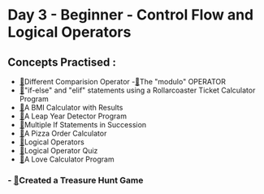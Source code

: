 # Day 3 - Beginner - Control Flow and Logical Operators
## Concepts Practised :
- [🔗](https://github.com/right9code/100-days-of-code-python/blob/main/day003/task01.py)Different Comparision Operator
-[🔗](https://github.com/right9code/100-days-of-code-python/blob/main/day003/task02.py)The "modulo" OPERATOR
- [🔗](https://github.com/right9code/100-days-of-code-python/blob/main/day003/task03.py)"if-else" and "elif" statements using a Rollarcoaster Ticket Calculator Program
- [🔗](https://github.com/right9code/100-days-of-code-python/blob/main/day003/task04.py)A BMI Calculator with Results
- [🔗](https://github.com/right9code/100-days-of-code-python/blob/main/day003/task05.py)A Leap Year Detector Program
- [🔗](https://github.com/right9code/100-days-of-code-python/blob/main/day003/task06.py)Multiple If Statements in Succession
- [🔗](https://github.com/right9code/100-days-of-code-python/blob/main/day003/task07.py)A Pizza Order Calculator
- [🔗](https://github.com/right9code/100-days-of-code-python/blob/main/day003/task08.py)Logical Operators
- [🔗](https://github.com/right9code/100-days-of-code-python/blob/main/day003/task09.py)Logical Operator Quiz
- [🔗](https://github.com/right9code/100-days-of-code-python/blob/main/day003/task10.py)A Love Calculator Program
### - [🔗](https://github.com/right9code/100-days-of-code-python/blob/main/day003/task11.py)Created a Treasure Hunt Game

   
